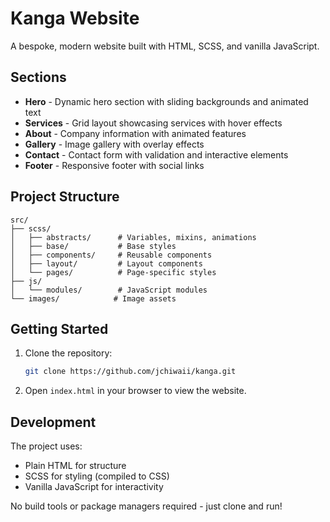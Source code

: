 # Kanga Website

A bespoke, modern website built with HTML, SCSS, and vanilla JavaScript.

## Sections

- **Hero** - Dynamic hero section with sliding backgrounds and animated text
- **Services** - Grid layout showcasing services with hover effects
- **About** - Company information with animated features
- **Gallery** - Image gallery with overlay effects
- **Contact** - Contact form with validation and interactive elements
- **Footer** - Responsive footer with social links

## Project Structure

```
src/
├── scss/
│   ├── abstracts/      # Variables, mixins, animations
│   ├── base/           # Base styles
│   ├── components/     # Reusable components
│   ├── layout/         # Layout components
│   └── pages/          # Page-specific styles
├── js/
│   └── modules/        # JavaScript modules
└── images/            # Image assets
```

## Getting Started

1. Clone the repository:

   ```bash
   git clone https://github.com/jchiwaii/kanga.git
   ```

2. Open `index.html` in your browser to view the website.

## Development

The project uses:

- Plain HTML for structure
- SCSS for styling (compiled to CSS)
- Vanilla JavaScript for interactivity

No build tools or package managers required - just clone and run!
